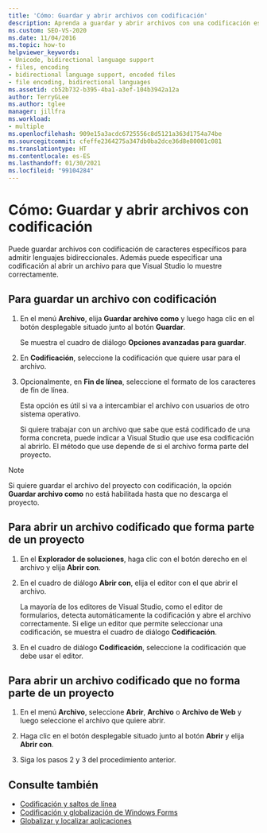 ```yaml
---
title: 'Cómo: Guardar y abrir archivos con codificación'
description: Aprenda a guardar y abrir archivos con una codificación específica, de forma que, cuando abra un archivo, Visual Studio lo muestre correctamente.
ms.custom: SEO-VS-2020
ms.date: 11/04/2016
ms.topic: how-to
helpviewer_keywords:
- Unicode, bidirectional language support
- files, encoding
- bidirectional language support, encoded files
- file encoding, bidirectional languages
ms.assetid: cb52b732-b395-4ba1-a3ef-104b3942a12a
author: TerryGLee
ms.author: tglee
manager: jillfra
ms.workload:
- multiple
ms.openlocfilehash: 909e15a3acdc6725556c8d5121a363d1754a74be
ms.sourcegitcommit: cfeffe2364275a347db0ba2dce36d8e80001c081
ms.translationtype: HT
ms.contentlocale: es-ES
ms.lasthandoff: 01/30/2021
ms.locfileid: "99104284"
---
```

# <a name="how-to-save-and-open-files-with-encoding"></a>Cómo: Guardar y abrir archivos con codificación

Puede guardar archivos con codificación de caracteres específicos para admitir lenguajes bidireccionales. Además puede especificar una codificación al abrir un archivo para que Visual Studio lo muestre correctamente.

## <a name="to-save-a-file-with-encoding"></a>Para guardar un archivo con codificación

1. En el menú **Archivo**, elija **Guardar archivo como** y luego haga clic en el botón desplegable situado junto al botón **Guardar**.

     Se muestra el cuadro de diálogo **Opciones avanzadas para guardar**.

2. En **Codificación**, seleccione la codificación que quiere usar para el archivo.

3. Opcionalmente, en **Fin de línea**, seleccione el formato de los caracteres de fin de línea.

     Esta opción es útil si va a intercambiar el archivo con usuarios de otro sistema operativo.

     Si quiere trabajar con un archivo que sabe que está codificado de una forma concreta, puede indicar a Visual Studio que use esa codificación al abrirlo. El método que use depende de si el archivo forma parte del proyecto.

> [!NOTE]
> Si quiere guardar el archivo del proyecto con codificación, la opción **Guardar archivo como** no está habilitada hasta que no descarga el proyecto.

## <a name="to-open-an-encoded-file-that-is-part-of-a-project"></a>Para abrir un archivo codificado que forma parte de un proyecto

1. En el **Explorador de soluciones**, haga clic con el botón derecho en el archivo y elija **Abrir con**.

2. En el cuadro de diálogo **Abrir con**, elija el editor con el que abrir el archivo.

     La mayoría de los editores de Visual Studio, como el editor de formularios, detecta automáticamente la codificación y abre el archivo correctamente. Si elige un editor que permite seleccionar una codificación, se muestra el cuadro de diálogo **Codificación**.

3. En el cuadro de diálogo **Codificación**, seleccione la codificación que debe usar el editor.

## <a name="to-open-an-encoded-file-that-is-not-part-of-a-project"></a>Para abrir un archivo codificado que no forma parte de un proyecto

1. En el menú **Archivo**, seleccione **Abrir**, **Archivo** o **Archivo de Web** y luego seleccione el archivo que quiere abrir.

2. Haga clic en el botón desplegable situado junto al botón **Abrir** y elija **Abrir con**.

3. Siga los pasos 2 y 3 del procedimiento anterior.

## <a name="see-also"></a>Consulte también

- [Codificación y saltos de línea](encodings-and-line-breaks.md)
- [Codificación y globalización de Windows Forms](/dotnet/framework/winforms/advanced/encoding-and-windows-forms-globalization)
- [Globalizar y localizar aplicaciones](../ide/globalizing-and-localizing-applications.md)
